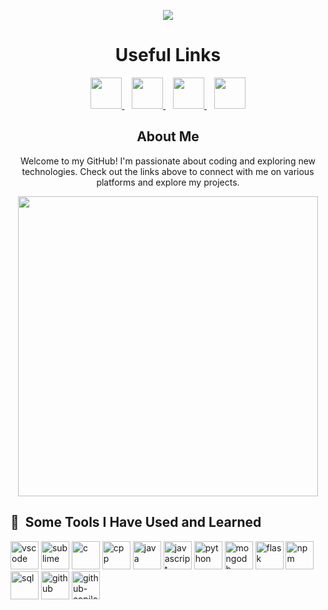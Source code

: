 <p align="center">
  <img src="https://capsule-render.vercel.app/api?text=Hey%20Everyone!🕹️&animation=fadeIn&type=waving&color=gradient&height=100"/>
</p>

<h1 style="text-align:center">Useful Links</h1>
<p align="center">
  <a href="https://www.linkedin.com/in/thepiyushmalhotra/">
    <img height="50" src="https://cdn0.iconfinder.com/data/icons/social-flat-rounded-rects/512/linkedin-512.png"/>
  </a>&nbsp;&nbsp;
  <a href="https://www.instagram.com/thepiyushmalhotra/">
    <img height="50" src="https://cdn1.iconfinder.com/data/icons/social-rounded-2/32/instagram-512.png"/>
  </a>&nbsp;&nbsp;
  <a href="https://www.youtube.com/c/thepiyushmalhotra">
    <img height="50" src="https://cdn4.iconfinder.com/data/icons/logos-and-brands/512/395_Youtube_logo-512.png"/>
  </a>&nbsp;&nbsp;
  <a href="https://thepiyushmalhotra.github.io/">
    <img height="50" src="https://cdn3.iconfinder.com/data/icons/files-documents-actions/252/file-document-action-paper_76-512.png"/>
  </a>
</p>

<h2 style="text-align:center">About Me</h2>
<p align="center">
  Welcome to my GitHub! I'm passionate about coding and exploring new technologies. Check out the links above to connect with me on various platforms and explore my projects.
</p>

<p align="center">
  <img src="https://media.giphy.com/media/bGgsc5mWoryfgKBx1u/giphy.gif" width="480" height="480">
</p>

<h2> 🚀 &nbsp;Some Tools I Have Used and Learned</h2>
<p align="left">
  <img src="https://cdn.jsdelivr.net/gh/devicons/devicon/icons/vscode/vscode-original.svg" alt="vscode" width="45" height="45"/>
  <img src="https://cdn.jsdelivr.net/gh/devicons/devicon/icons/sublime/sublime-original.svg" alt="sublime" width="45" height="45"/>
  <img src="https://cdn.jsdelivr.net/gh/devicons/devicon/icons/c/c-original.svg" alt="c" width="45" height="45"/>
  <img src="https://cdn.jsdelivr.net/gh/devicons/devicon/icons/cpp/cpp-original.svg" alt="cpp" width="45" height="45"/>
  <img src="https://cdn.jsdelivr.net/gh/devicons/devicon/icons/java/java-original.svg" alt="java" width="45" height="45"/>
  <img src="https://cdn.jsdelivr.net/gh/devicons/devicon/icons/javascript/javascript-original.svg" alt="javascript" width="45" height="45"/>
  <img src="https://cdn.jsdelivr.net/gh/devicons/devicon/icons/python/python-original.svg" alt="python" width="45" height="45"/>
  <img src="https://cdn.jsdelivr.net/gh/devicons/devicon/icons/mongodb/mongodb-original.svg" alt="mongodb" width="45" height="45"/>
  <img src="https://cdn.jsdelivr.net/gh/devicons/devicon/icons/flask/flask-original.svg" alt="flask" width="45" height="45"/>
  <img src="https://cdn.jsdelivr.net/gh/devicons/devicon/icons/npm/npm-original-wordmark.svg" alt="npm" width="45" height="45"/>
  <img src="https://cdn.jsdelivr.net/gh/devicons/devicon/icons/sql/sql-original.svg" alt="sql" width="45" height="45"/>
  <img src="https://cdn.jsdelivr.net/gh/devicons/devicon/icons/github/github-original.svg" alt="github" width="45" height="45"/>
  <img src="https://cdn.jsdelivr.net/gh/devicons/devicon/icons/cplusplus/cplusplus-original.svg" alt="github-copilot" width="45" height="45"/>
</p>
